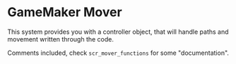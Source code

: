# GameMaker Mover

This system provides you with a controller object, that will handle paths and movement written through the code.

Comments included, check `scr_mover_functions` for some "documentation". 
